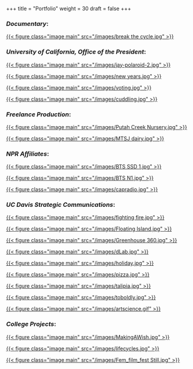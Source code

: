 +++
title = "Portfolio"
weight = 30
draft = false
+++

### *Documentary*:

 <a href="https://vimeo.com/281168116" title="Break The Cycle">{{< figure class="image main" src="/images/break the cycle.jpg" >}}</a>

### *University of California, Office of the President*:

 <a href="https://www.facebook.com/universityofcalifornia/videos/2187184074663609/?v=2187184074663609" title="A place for trans and nonbinary students to refresh their wardrobe">{{< figure class="image main" src="/images/jay-polaroid-2.jpg" >}}</a>

 <a href="https://www.facebook.com/universityofcalifornia/videos/278962822970344/" title="How to keep your New Years Resolution">{{< figure class="image main" src="/images/new years.jpg" >}}</a>
 
 <a href="https://www.facebook.com/universityofcalifornia/videos/1710690439036797/" title="Are you registered to vote?">{{< figure class="image main" src="/images/voting.jpg" >}}</a>

 <a href="https://www.facebook.com/universityofcalifornia/videos/249580189052290/" title="Cuddling is good for babies">{{< figure class="image main" src="/images/cuddling.jpg" >}}</a>



### *Freelance Production*:
 
 <a href="https://www.putahcreekcouncil.org/sites/default/files/Putah%20Creek%20Video_Updated.mp4" title="Putah Creek Nursery">{{< figure class="image main" src="/images/Putah Creek Nursery.jpg" >}}</a>

 <a href="https://www.youtube.com/watch?v=Fwdgra_tBh8" title="Glenn County Soil Health - MTSJ Dairy">{{< figure class="image main" src="/images/MTSJ dairy.jpg" >}}</a>

### *NPR Affiliates*:

 <a href="https://www.youtube.com/watch?v=DMdjzJxeMVo" title="Behind The Scenes With Deep Look">{{< figure class="image main" src="/images/BTS SSD 1.jpg" >}}</a>

 <a href="https://www.youtube.com/watch?v=ZP2sS4AcnYQ" title="Behind The Scenes With Deep Look">{{< figure class="image main" src="/images/BTS N1.jpg" >}}</a>

 <a href="https://youtu.be/AgL8Pepp61E" title="Capital Public Radio, Place and Privilege">{{< figure class="image main" src="/images/capradio.jpg" >}}</a>


### *UC Davis Strategic Communications*:

 <a href="https://youtu.be/Vr5LP0UZvKg" title="Fighting Fire With Fire">{{< figure class="image main" src="/images/fighting fire.jpg" >}}</a>

 <a href="https://youtu.be/cdzeS0E736o" title="Floating Island Project">{{< figure class="image main" src="/images/Floating Island.jpg" >}}</a>

 <a href="https://youtu.be/1fvExbgt3lc" title="Greenhouse 360">{{< figure class="image main" src="/images/Greenhouse 360.jpg" >}}</a>

 <a href="https://youtu.be/84AcuTMEnMI" title="D-Lab">{{< figure class="image main" src="/images/dLab.jpg" >}}</a>

 <a href="https://www.youtube.com/watch?v=9NyJGfnRDdM" title="Happy Holidays from UC Davis">{{< figure class="image main" src="/images/holiday.jpg" >}}</a>

 <a href="https://www.youtube.com/watch?v=IFrdVr_p7NY&list=PLslgisHe5tBOupT4tpNT4NbevnfDrhq_K&index=13" title="Pay It Forward">{{< figure class="image main" src="/images/pizza.jpg" >}}</a>

 <a href="https://www.youtube.com/watch?v=Oz3EB5AUpQA" title="Tilapia Fish Skins">{{< figure class="image main" src="/images/talipia.jpg" >}}</a>

 <a href="https://youtu.be/7qhanXEL-bM" title="To Boldly Go">{{< figure class="image main" src="/images/toboldly.jpg" >}}</a>

 <a href="https://www.youtube.com/watch?v=G2jCrcKiqVE&list=PLslgisHe5tBOupT4tpNT4NbevnfDrhq_K" title="When Science Meets Art">{{< figure class="image main" src="/images/artscience.gif" >}}</a>

### *College Projects*:

 <a href="https://vimeo.com/264720798" title="Making a wish">{{< figure class="image main" src="/images/MakingAWish.jpg" >}}</a>

 <a href="https://vimeo.com/158869106" title="Life Cycles">{{< figure class="image main" src="/images/lifecycles.jpg" >}}</a>

 <a href="https://vimeo.com/201980723" title="Davis Feminist Film Festival Trailer">{{< figure class="image main" src="/images/Fem_film_fest Still.jpg" >}}</a>


